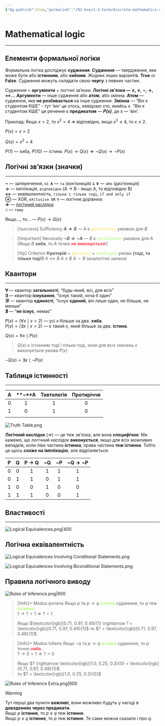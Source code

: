 ```yaml
---
{"dg-publish":true,"permalink":"/02-kse/1-2-term/discrete-mathematics-concepts/01-mathematical-logic/","tags":["kse","math/discrete"],"created":"2025-01-19T17:52:47.378+02:00","updated":"2025-03-09T21:20:49.093+02:00"}
---
```


# Mathematical logic
---
## Елементи формальної логіки

Формальна логіка досліджує **судження**. **Судження** — твердження, яке може бути або **істинним**, або **хибним**. Жодних інших варіантів. **True** or **False**. Судження можуть складати свою **чергу** з певних частин.

Судження = **аргументи** + логічні зв’язки. 
**Логічні зв’язки — ∧, ∨, ¬, →, ↔…** 
**Аргументи** — інше судження або **атом**, або змінна. 
**Атом** — судження, яке **не розбивається** на інше судження. 
**Змінна** — “Він є студентом КШЕ” - тут ‘він’ це хтось, невідомо хто, якийсь _х_. “Він є студентом КШЕ” це речення є **предикатом** — _**P(x)**_, де х — ‘він’.

Приклад: 
Якщо $x > 2$, то $x^2 > 4$ ⇒ відповідно, якщо $x^2 ≤ 4$, то $x ≤ 2$. 

$P(x) = x > 2$ 

$Q(x) = x^2 > 4$ 

$P(1)$ — хиба, 
$P(10)$ — істина. 
$P(x) \rightarrow Q(x) \Rightarrow \neg Q(x) \rightarrow \neg P(x)$

## Логічні зв’язки (значки)
---

**$\neg$** — заперечення, `ні` 
**$\land$** — `та` (кон’юнкція) `&`
**$\lor$** — `або` (диз’юнкція)  
**$\rightarrow$** — імплікація, `відповідно` (A $\rightarrow$ B - якщо А, то відповідно B)  
**$\leftrightarrow$** — еквівалентність, `тільки і тільки тоді`, `if and only if`  
**$\oplus$** — XOR, `eXclusive OR`
**$\equiv$** — логічне дорівнює  
**$\Rightarrow$** — [логічний наслідок](https://www.notion.so/Discrete-Mathematics-concepts-31f0d32fafce48c396c4b149eee34cfc?pvs=21)  
**$\therefore$** — `тому`

Якщо…, то… — $P(x) → Q(x)$

> [!success] Sufficiency
> **$A \Rightarrow B$** — $A$ є <span style="color:rgb(255, 224, 102)">достатньою</span> умовою для $B$

> [!important] Necessity
> **$\neg B \Rightarrow \neg A$** — $B$ є <span style="color:rgb(181, 248, 125)">необхідною</span> умовою для $A$ (Якщо $B$ **хиба**, то $A$ точно **<span style="color:rgb(255, 63, 77)">не виконується</span>**!)

> [!tip] Criterion
> **Критерій** = <span style="color:rgb(255, 224, 102)">достатня</span> + <span style="color:rgb(181, 248, 125)">необхідна</span> умови **(тоді, та тільки тоді!)** 
> $A \leftrightarrow B$
> $A \equiv B$
> $A \sim B$ (аналогічні записи)

## Квантори
---

**$\forall$** — квантор **загальності**, “будь-який, всі, для всіх”  
**$\exists$** — квантор **існування**, “існує такий, хоча б один”  
**$\exists!$** — квантор **єдиності**, “існує **єдиний**, він лише один, не більше, не менше”  
**$\nexists$** — “**не існує**, немає”

$P(x) = (\forall x \mid x > 2)$ — усі $x$ більше за два. **хиба**.  
$P(x) = (\exists x \mid x > 2)$ — є такий $x$, який більше за два. **істина**.

$Q(x) = \forall x \mid P(x)$

> $Q(x)$ є істинним тоді і тільки тоді, коли для всіх значень $x$ виконується умова $P(x)$

$\neg Q(x) = \exists x \mid \neg P(x)$


## Таблиця істинності
---

|  A  | **¬**A | Тавтологія | Протиріччя |
| :-: | :----: | :--------: | :--------: |
|  0  |   1    |     1      |     0      |
|  1  |   0    |     1      |     0      |
|     |        |            |            |

![Truth Table.png](/img/user/assets/img/Truth%20Table.png)

**Логічний наслідок** ($\Rightarrow$) — це теж зв'язка, але вона _**специфічна**_. 
Ми кажемо, що логічний наслідок **виконується**, якщо для всіх можливих випадків, коли ліва частина **істинна**, права частина **теж істинна**. Тобто це щось **схоже на імплікацію**, але відрізняється.

|  P  |  Q  | P → Q | **¬Q** | **¬P** | **¬Q** → **¬P** |
|:---:|:---:|:-----:|:------:|:------:|:---------------:|
|  0  |  0  |   1   |   1    |   1    |        1        |
|  0  |  1  |   1   |   0    |   1    |        1        |
|  1  |  0  |   0   |   1    |   0    |        0        |
|  1  |  1  |   1   |   0    |   0    |        1        |

## Властивості
---

![Logical Equivalences.png|400](/img/user/assets/img/Logical%20Equivalences.png)

## Логічна еквівалентність

![Logical Equivalences Involving Conditional Statements.png](/img/user/assets/img/Logical%20Equivalences%20Involving%20Conditional%20Statements.png)

![Logical Equivalences Involving Biconditional Statements.png](/img/user/assets/img/Logical%20Equivalences%20Involving%20Biconditional%20Statements.png)

## Правила логічного виводу

![Rules of Inference.png|600](/img/user/assets/img/Rules%20of%20Inference.png)

> [!info]+ Modus ponens
> Якщо $p$ та $p \rightarrow q$ **<span style="color:rgb(181, 248, 125)">істинні</span>** судження, то $q$ теж **<span style="color:rgb(181, 248, 125)">істинне</span>**.  
> $1 \rightarrow ? = 1 \Rightarrow ? = 1$
> 
> Якщо $\textcolor[rgb]{0.71, 0.97, 0.49}{1} \rightarrow ? = \textcolor[rgb]{0.71, 0.97, 0.49}{1}$
> то $? = \textcolor[rgb]{0.71, 0.97, 0.49}{1}$

> [!info]+ Modus tollens
> Якщо $\neg q$ та $p \rightarrow q$ **<span style="color:rgb(181, 248, 125)">істинні</span>** судження, то $p$ точно **<span style="color:rgb(255, 63, 77)">хиба</span>**.  
> $? \rightarrow 0 = 1 \Rightarrow ? = 0$
> 
> Якщо $? \rightarrow \textcolor[rgb]{1.0, 0.25, 0.3}{0} = \textcolor[rgb]{0.71, 0.97, 0.49}{1}$  
> то $? = \textcolor[rgb]{1.0, 0.25, 0.3}{0}$

![Rules of Inference Extra.png|600](/img/user/assets/img/Rules%20of%20Inference%20Extra.png)

> [!warning]
> Тут перші два пункти **важливі**, вони можливо будуть у нагоді в **доведеннях через предикати**.  
> Якщо $p$ **істинне**, то $p \lor q$ теж **істинне**.  
> Якщо $p \land q$ **істинне**, то $p$ теж **істинне**. Те саме можна сказати і про $q$.

